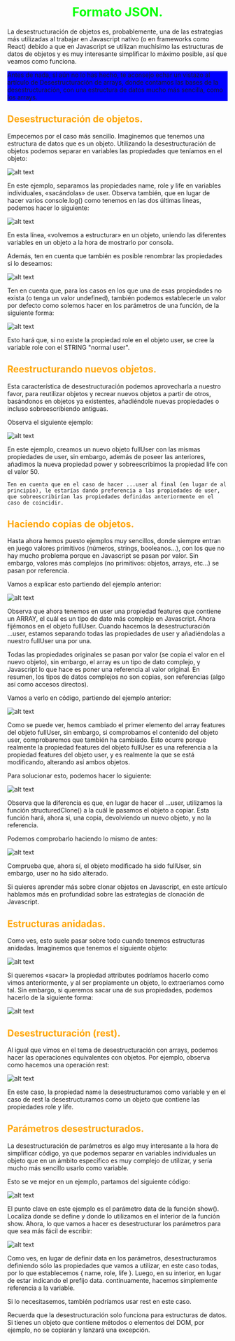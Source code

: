 # <span style="color:lime"><center>Formato JSON.</center></span>

La desestructuración de objetos es, probablemente, una de las estrategias más utilizadas al trabajar en Javascript nativo (o en frameworks como React) debido a que en Javascript se utilizan muchísimo las estructuras de datos de objetos y es muy interesante simplificar lo máximo posible, así que veamos como funciona.<br>
  <div style="background-color:blue"><span > 
    Antes de nada, si aún no lo has hecho, te aconsejo echar un vistazo al artículo de Desestructuración de arrays, donde contamos las bases de la desestructuración, con una estructura de datos mucho más sencilla, como los arrays.
  </span></div>

## <span style="color:orange">Desestructuración de objetos.</span>
Empecemos por el caso más sencillo. Imaginemos que tenemos una estructura de datos que es un objeto. Utilizando la desestructuración de objetos podemos separar en variables las propiedades que teníamos en el objeto:

![alt text](./imagenes-desestructuracion/image.png)

En este ejemplo, separamos las propiedades name, role y life en variables individuales, «sacándolas» de user. Observa también, que en lugar de hacer varios console.log() como tenemos en las dos últimas líneas, podemos hacer lo siguiente:

![alt text](./imagenes-desestructuracion/image-1.png)

En esta línea, «volvemos a estructurar» en un objeto, uniendo las diferentes variables en un objeto a la hora de mostrarlo por consola.

Además, ten en cuenta que también es posible renombrar las propiedades si lo deseamos:

![alt text](./imagenes-desestructuracion/image-2.png)

Ten en cuenta que, para los casos en los que una de esas propiedades no exista (o tenga un valor undefined), también podemos establecerle un valor por defecto como solemos hacer en los parámetros de una función, de la siguiente forma:

![alt text](./imagenes-desestructuracion/image-3.png)

Esto hará que, si no existe la propiedad role en el objeto user, se cree la variable role con el STRING "normal user".

## <span style="color:orange">Reestructurando nuevos objetos.</span>
Esta característica de desestructuración podemos aprovecharla a nuestro favor, para reutilizar objetos y recrear nuevos objetos a partir de otros, basándonos en objetos ya existentes, añadiéndole nuevas propiedades o incluso sobreescribiendo antiguas.

Observa el siguiente ejemplo:

![alt text](./imagenes-desestructuracion/image-4.png)

En este ejemplo, creamos un nuevo objeto fullUser con las mismas propiedades de user, sin embargo, además de poseer las anteriores, añadimos la nueva propiedad power y sobreescribimos la propiedad life con el valor 50.

    Ten en cuenta que en el caso de hacer ...user al final (en lugar de al principio), le estarías dando preferencia a las propiedades de user, que sobreescribirían las propiedades definidas anteriormente en el caso de coincidir.

## <span style="color:orange">Haciendo copias de objetos.</span>
Hasta ahora hemos puesto ejemplos muy sencillos, donde siempre entran en juego valores primitivos (números, strings, booleanos...), con los que no hay mucho problema porque en Javascript se pasan por valor. Sin embargo, valores más complejos (no primitivos: objetos, arrays, etc...) se pasan por referencia.

Vamos a explicar esto partiendo del ejemplo anterior:

![alt text](./imagenes-desestructuracion/image-5.png)

Observa que ahora tenemos en user una propiedad features que contiene un ARRAY, el cuál es un tipo de dato más complejo en Javascript. Ahora fijémonos en el objeto fullUser. Cuando hacemos la desestructuración ...user, estamos separando todas las propiedades de user y añadiéndolas a nuestro fullUser una por una.

Todas las propiedades originales se pasan por valor (se copia el valor en el nuevo objeto), sin embargo, el array es un tipo de dato complejo, y Javascript lo que hace es poner una referencia al valor original. En resumen, los tipos de datos complejos no son copias, son referencias (algo así como accesos directos).

Vamos a verlo en código, partiendo del ejemplo anterior:

![alt text](./imagenes-desestructuracion/image-6.png)

Como se puede ver, hemos cambiado el primer elemento del array features del objeto fullUser, sin embargo, si comprobamos el contenido del objeto user, comprobaremos que también ha cambiado. Esto ocurre porque realmente la propiedad features del objeto fullUser es una referencia a la propiedad features del objeto user, y es realmente la que se está modificando, alterando así ambos objetos.

Para solucionar esto, podemos hacer lo siguiente:

![alt text](./imagenes-desestructuracion/image-7.png)

Observa que la diferencia es que, en lugar de hacer el ...user, utilizamos la función structuredClone() a la cuál le pasamos el objeto a copiar. Esta función hará, ahora si, una copia, devolviendo un nuevo objeto, y no la referencia.

Podemos comprobarlo haciendo lo mismo de antes:

![alt text](./imagenes-desestructuracion/image-8.png)

Comprueba que, ahora sí, el objeto modificado ha sido fullUser, sin embargo, user no ha sido alterado.

Si quieres aprender más sobre clonar objetos en Javascript, en este artículo hablamos más en profundidad sobre las estrategias de clonación de Javascript.

## <span style="color:orange">Estructuras anidadas.</span>
Como ves, esto suele pasar sobre todo cuando tenemos estructuras anidadas. Imaginemos que tenemos el siguiente objeto:

![alt text](./imagenes-desestructuracion/image-9.png)

Si queremos «sacar» la propiedad attributes podríamos hacerlo como vimos anteriormente, y al ser propiamente un objeto, lo extraeríamos como tal. Sin embargo, si queremos sacar una de sus propiedades, podemos hacerlo de la siguiente forma:

![alt text](./imagenes-desestructuracion/image-10.png)

## <span style="color:orange">Desestructuración (rest).</span>
Al igual que vimos en el tema de desestructuración con arrays, podemos hacer las operaciones equivalentes con objetos. Por ejemplo, observa como hacemos una operación rest:

![alt text](./imagenes-desestructuracion/image-11.png)

En este caso, la propiedad name la desestructuramos como variable y en el caso de rest la desestructuramos como un objeto que contiene las propiedades role y life.

## <span style="color:orange">Parámetros desestructurados.</span>
La desestructuración de parámetros es algo muy interesante a la hora de simplificar código, ya que podemos separar en variables individuales un objeto que en un ámbito específico es muy complejo de utilizar, y sería mucho más sencillo usarlo como variable.

Esto se ve mejor en un ejemplo, partamos del siguiente código:

![alt text](./imagenes-desestructuracion/image-12.png)

El punto clave en este ejemplo es el parámetro data de la función show(). Localiza donde se define y donde lo utilizamos en el interior de la función show. Ahora, lo que vamos a hacer es desestructurar los parámetros para que sea más fácil de escribir:

![alt text](./imagenes-desestructuracion/image-13.png)

Como ves, en lugar de definir data en los parámetros, desestructuramos definiendo sólo las propiedades que vamos a utilizar, en este caso todas, por lo que establecemos { name, role, life }. Luego, en su interior, en lugar de estar indicando el prefijo data. continuamente, hacemos simplemente referencia a la variable.

Si lo necesitasemos, también podríamos usar rest en este caso.

Recuerda que la desestructuración solo funciona para estructuras de datos. Si tienes un objeto que contiene métodos o elementos del DOM, por ejemplo, no se copiarán y lanzará una excepción.
